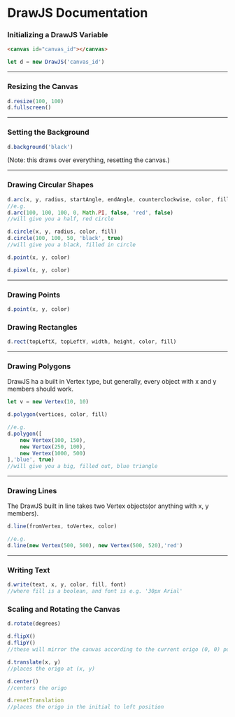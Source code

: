 # DrawJS Documentation

### Initializing a DrawJS Variable

```html
<canvas id="canvas_id"></canvas>
```
```javascript
let d = new DrawJS('canvas_id')
```
---

### Resizing the Canvas
``` javascript
d.resize(100, 100)
d.fullscreen()
```
---

### Setting the Background
```javascript
d.background('black')
```

(Note: this draws over everything, resetting the canvas.)

---

### Drawing Circular Shapes
```javascript
d.arc(x, y, radius, startAngle, endAngle, counterclockwise, color, fill)
//e.g.
d.arc(100, 100, 100, 0, Math.PI, false, 'red', false)
//will give you a half, red circle

d.circle(x, y, radius, color, fill)
d.circle(100, 100, 50, 'black', true)
//will give you a black, filled in circle

d.point(x, y, color)

d.pixel(x, y, color)
```
---

### Drawing Points
```javascript
d.point(x, y, color)
```

### Drawing Rectangles
```javascript
d.rect(topLeftX, topLeftY, width, height, color, fill)
```
---

### Drawing Polygons

DrawJS ha a built in Vertex type, but generally, every object with x and y members should work.
```javascript
let v = new Vertex(10, 10)

d.polygon(vertices, color, fill)

//e.g.
d.polygon([
    new Vertex(100, 150),
    new Vertex(250, 100),
    new Vertex(1000, 500)
],'blue', true)
//will give you a big, filled out, blue triangle
```
---

### Drawing Lines

The DrawJS built in line takes two Vertex objects(or anything with x, y members).
```javascript
d.line(fromVertex, toVertex, color)

//e.g.
d.line(new Vertex(500, 500), new Vertex(500, 520),'red')
```
---

### Writing Text
```javascript
d.write(text, x, y, color, fill, font)
//where fill is a boolean, and font is e.g. '30px Arial'
```

### Scaling and Rotating the Canvas
```javascript
d.rotate(degrees)

d.flipX()
d.flipY()
//these will mirror the canvas according to the current origo (0, 0) point

d.translate(x, y)
//places the origo at (x, y)

d.center()
//centers the origo

d.resetTranslation
//places the origo in the initial to left position
```
